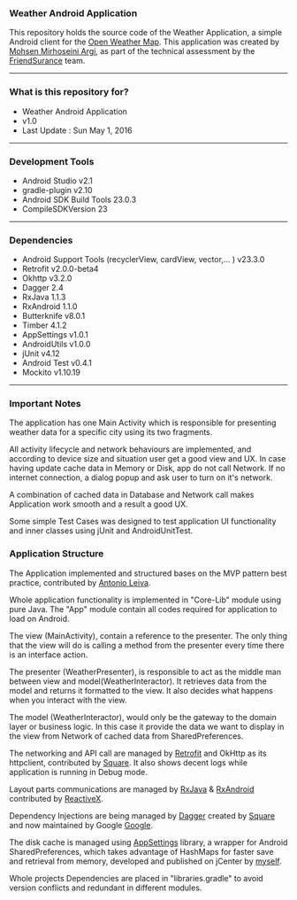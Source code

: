 ### Weather Android Application ###

This repository holds the source code of the Weather Application, a simple Android client for the [Open Weather Map](http://openweathermap.org).
This application was created by [Mohsen Mirhoseini Argi](http://mirhoseini.com), as part of the technical assessment by the [FriendSurance](http://friendsurance.de) team.

--------------------
### What is this repository for? ###

* Weather Android Application
* v1.0
* Last Update : Sun May 1, 2016

--------------------
### Development Tools ###

* Android Studio v2.1
* gradle-plugin v2.10
* Android SDK Build Tools 23.0.3
* CompileSDKVersion 23

--------------------
### Dependencies ###

* Android Support Tools (recyclerView, cardView, vector,... ) v23.3.0
* Retrofit v2.0.0-beta4
* Okhttp v3.2.0
* Dagger 2.4
* RxJava 1.1.3
* RxAndroid 1.1.0
* Butterknife v8.0.1
* Timber 4.1.2
* AppSettings v1.0.1
* AndroidUtils v1.0.0
* jUnit v4.12
* Android Test v0.4.1
* Mockito v1.10.19

--------------------
### Important Notes ###

The application has one Main Activity which is responsible for presenting weather data for a specific city using its two fragments.

All activity lifecycle and network behaviours are implemented, and according to device size and situation user get a good view and UX. In case having update cache data in Memory or Disk, app do not call Network. If no internet connection, a dialog popup and ask user to turn on it's network.

A combination of cached data in Database and Network call makes Application work smooth and a result a good UX.

Some simple Test Cases was designed to test application UI functionality and inner classes using jUnit and AndroidUnitTest.

### Application Structure ###

The Application implemented and structured bases on the MVP pattern best practice, contributed by [Antonio Leiva](http://antonioleiva.com/mvp-android/).

Whole application functionality is implemented in "Core-Lib" module using pure Java. The "App" module contain all codes required for application to load on Android.

The view (MainActivity), contain a reference to the presenter. The only thing that the view will do is calling a method from the presenter every time there is an interface action.

The presenter (WeatherPresenter), is responsible to act as the middle man between view and model(WeatherInteractor). It retrieves data from the model and returns it formatted to the view. It also decides what happens when you interact with the view.

The model (WeatherInteractor), would only be the gateway to the domain layer or business logic. In this case it provide the data we want to display in the view from Network of cached data from SharedPreferences.

The networking and API call are managed by [Retrofit](http://square.github.io/retrofit/) and OkHttp as its httpclient, contributed by [Square](http://square.github.io). It also shows decent logs while application is running in Debug mode.

Layout parts communications are managed by [RxJava](https://github.com/ReactiveX/RxJava) & [RxAndroid](https://github.com/ReactiveX/RxAndroid) contributed by [ReactiveX](http://reactivex.io).

Dependency Injections are being managed by [Dagger](https://github.com/google/dagger) created by [Square](http://square.github.io) and now maintained by Google [Google](http://google.github.io/dagger/).

The disk cache is managed using [AppSettings](https://github.com/mmirhoseini/app_settings) library, a wrapper for Android SharedPreferences, which takes advantage of HashMaps for faster save and retrieval from memory, developed and published on jCenter by [myself](http://mirhoseini.com).

Whole projects Dependencies are placed in "libraries.gradle" to avoid version conflicts and redundant in different modules.
